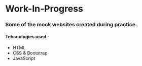 # Work-In-Progress
### Some of the mock websites created during practice.
#### Tehcnologies used :
- HTML
- CSS & Bootstrap
- JavaScript
